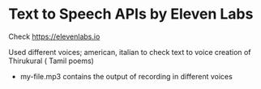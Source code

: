 # Text to Speech APIs by Eleven Labs

Check https://elevenlabs.io

Used different voices; american, italian to check text to voice creation of Thirukural ( Tamil poems)

- my-file.mp3 contains the output of recording in different voices
